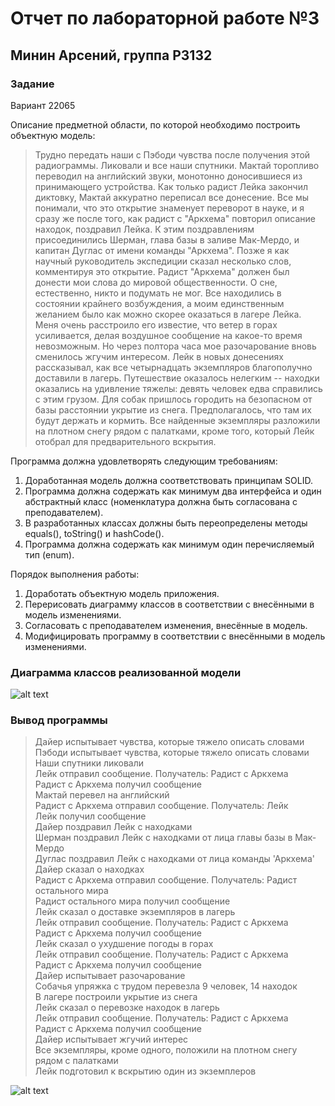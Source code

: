 # Отчет по лабораторной работе №3
## Минин Арсений, группа P3132
### Задание
Вариант 22065

Описание предметной области, по которой необходимо построить объектную модель:

> Трудно передать наши с Пэбоди чувства после получения этой радиограммы. Ликовали и все наши спутники. Мактай торопливо переводил на английский звуки, монотонно доносившиеся из принимающего устройства. Как только радист Лейка закончил диктовку, Мактай аккуратно переписал все донесение. Все мы понимали, что это открытие знаменует переворот в науке, и я сразу же после того, как радист с "Аркхема" повторил описание находок, поздравил Лейка. К этим поздравлениям присоединились Шерман, глава базы в заливе Мак-Мердо, и капитан Дуглас от имени команды "Аркхема". Позже я как научный руководитель экспедиции сказал несколько слов, комментируя это открытие. Радист "Аркхема" должен был донести мои слова до мировой общественности. О сне, естественно, никто и подумать не мог. Все находились в состоянии крайнего возбуждения, а моим единственным желанием было как можно скорее оказаться в лагере Лейка. Меня очень расстроило его известие, что ветер в горах усиливается, делая воздушное сообщение на какое-то время невозможным. Но через полтора часа мое разочарование вновь сменилось жгучим интересом. Лейк в новых донесениях рассказывал, как все четырнадцать экземпляров благополучно доставили в лагерь. Путешествие оказалось нелегким -- находки оказались на удивление тяжелы: девять человек едва справились с этим грузом. Для собак пришлось городить на безопасном от базы расстоянии укрытие из снега. Предполагалось, что там их будут держать и кормить. Все найденные экземпляры разложили на плотном снегу рядом с палатками, кроме того, который Лейк отобрал для предварительного вскрытия.

 Программа должна удовлетворять следующим требованиям:

1. Доработанная модель должна соответствовать принципам SOLID.
1. Программа должна содержать как минимум два интерфейса и один абстрактный класс (номенклатура должна быть согласована с преподавателем).
1. В разработанных классах должны быть переопределены методы equals(), toString() и hashCode().
1. Программа должна содержать как минимум один перечисляемый тип (enum).

Порядок выполнения работы:

1. Доработать объектную модель приложения.
1. Перерисовать диаграмму классов в соответствии с внесёнными в модель изменениями.
1. Согласовать с преподавателем изменения, внесённые в модель.
1. Модифицировать программу в соответствии с внесёнными в модель изменениями.

### Диаграмма классов реализованной модели

![alt text](https://i.imgur.com/cWbzY87.png)

### Вывод программы

>Дайер испытывает чувства, которые тяжело описать словами  
Пэбоди испытывает чувства, которые тяжело описать словами  
Наши спутники ликовали  
Лейк отправил сообщение. Получатель: Радист с Аркхема  
Радист с Аркхема получил сообщение  
Мактай перевел на английский  
Радист с Аркхема отправил сообщение. Получатель: Лейк  
Лейк получил сообщение  
Дайер поздравил Лейк c находками  
Шерман поздравил Лейк c находками от лица главы базы в Мак-Мердо  
Дуглас поздравил Лейк c находками от лица  команды 'Аркхема'  
Дайер сказал о находках  
Радист с Аркхема отправил сообщение. Получатель: Радист остального мира  
Радист остального мира получил сообщение  
Лейк сказал о доставке экземпляров в лагерь  
Лейк отправил сообщение. Получатель: Радист с Аркхема  
Радист с Аркхема получил сообщение  
Лейк сказал о ухудшение погоды в горах  
Лейк отправил сообщение. Получатель: Радист с Аркхема  
Радист с Аркхема получил сообщение  
Дайер испытывает разочарование  
Собачья упряжка с трудом перевезла 9 человек, 14 находок  
В лагере построили укрытие из снега  
Лейк сказал о перевозке находок в лагерь  
Лейк отправил сообщение. Получатель: Радист с Аркхема  
Радист с Аркхема получил сообщение  
Дайер испытывает жгучий интерес  
Все экземпляры, кроме одного, положили на плотном снегу рядом с палатками  
Лейк подготовил к вскрытию один из экземплеров


![alt text](https://i.imgur.com/VdpfNfv.png)
